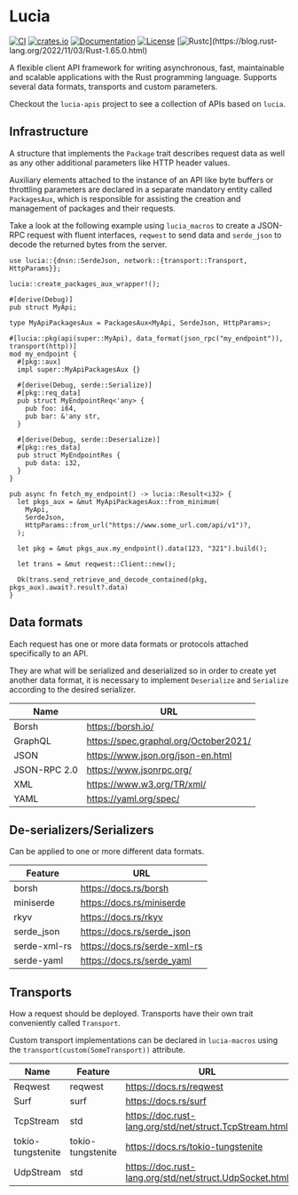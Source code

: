 # Lucia

[![CI](https://github.com/c410-f3r/lucia/workflows/Tests/badge.svg)](https://github.com/c410-f3r/lucia/actions/workflows/tests.yaml)
[![crates.io](https://img.shields.io/crates/v/lucia.svg)](https://crates.io/crates/lucia)
[![Documentation](https://docs.rs/lucia/badge.svg)](https://docs.rs/lucia)
[![License](https://img.shields.io/badge/license-MIT-blue.svg)](./LICENSE)
[![Rustc](https://img.shields.io/badge/rustc-1.65-lightgray")](https://blog.rust-lang.org/2022/11/03/Rust-1.65.0.html)

A flexible client API framework for writing asynchronous, fast, maintainable and scalable applications with the Rust programming language. Supports several data formats, transports and custom parameters.

Checkout the `lucia-apis` project to see a collection of APIs based on `lucia`.

## Infrastructure

A structure that implements the `Package` trait describes request data as well as any other additional parameters like HTTP header values.

Auxiliary elements attached to the instance of an API like byte buffers or throttling parameters are declared in a separate mandatory entity called `PackagesAux`, which is responsible for assisting the creation and management of packages and their requests.

Take a look at the following example using `lucia_macros` to create a JSON-RPC request with fluent interfaces, `reqwest` to send data and `serde_json` to decode the returned bytes from the server.

```rust,ignore
use lucia::{dnsn::SerdeJson, network::{transport::Transport, HttpParams}};

lucia::create_packages_aux_wrapper!();

#[derive(Debug)]
pub struct MyApi;

type MyApiPackagesAux = PackagesAux<MyApi, SerdeJson, HttpParams>;

#[lucia::pkg(api(super::MyApi), data_format(json_rpc("my_endpoint")), transport(http))]
mod my_endpoint {
  #[pkg::aux]
  impl super::MyApiPackagesAux {}

  #[derive(Debug, serde::Serialize)]
  #[pkg::req_data]
  pub struct MyEndpointReq<'any> {
    pub foo: i64,
    pub bar: &'any str,
  }

  #[derive(Debug, serde::Deserialize)]
  #[pkg::res_data]
  pub struct MyEndpointRes {
    pub data: i32,
  }
}

pub async fn fetch_my_endpoint() -> lucia::Result<i32> {
  let pkgs_aux = &mut MyApiPackagesAux::from_minimum(
    MyApi,
    SerdeJson,
    HttpParams::from_url("https://www.some_url.com/api/v1")?,
  );

  let pkg = &mut pkgs_aux.my_endpoint().data(123, "321").build();

  let trans = &mut reqwest::Client::new();

  Ok(trans.send_retrieve_and_decode_contained(pkg, pkgs_aux).await?.result?.data)
}
```

## Data formats

Each request has one or more data formats or protocols attached specifically to an API.

They are what will be serialized and deserialized so in order to create yet another data format, it is necessary to implement `Deserialize` and `Serialize` according to the desired serializer.

| Name | URL |
|---|---|
| Borsh | <https://borsh.io/> |
| GraphQL | <https://spec.graphql.org/October2021/> |
| JSON | <https://www.json.org/json-en.html> |
| JSON-RPC 2.0 | <https://www.jsonrpc.org/> |
| XML | <https://www.w3.org/TR/xml/> |
| YAML | <https://yaml.org/spec/> |

## De-serializers/Serializers

Can be applied to one or more different data formats.

| Feature | URL |
|---|---|
| borsh | <https://docs.rs/borsh> |
| miniserde | <https://docs.rs/miniserde> |
| rkyv | <https://docs.rs/rkyv> |
| serde_json | <https://docs.rs/serde_json> |
| serde-xml-rs | <https://docs.rs/serde-xml-rs> |
| serde-yaml | <https://docs.rs/serde_yaml> |

## Transports

How a request should be deployed. Transports have their own trait conveniently called `Transport`.

Custom transport implementations can be declared in `lucia-macros` using the `transport(custom(SomeTransport))` attribute.

| Name | Feature | URL |
|---|---|---|
| Reqwest | reqwest | <https://docs.rs/reqwest> |
| Surf | surf | <https://docs.rs/surf> |
| TcpStream | std | <https://doc.rust-lang.org/std/net/struct.TcpStream.html> |
| tokio-tungstenite | tokio-tungstenite |<https://docs.rs/tokio-tungstenite> |
| UdpStream | std | <https://doc.rust-lang.org/std/net/struct.UdpSocket.html> |
